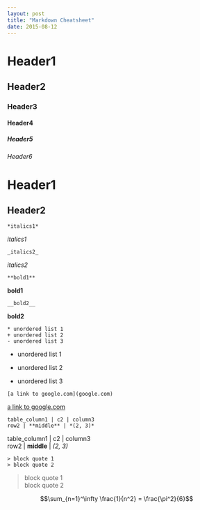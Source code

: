 ```yaml
---
layout: post
title: "Markdown Cheatsheet"
date: 2015-08-12
---
```


# Header1  
## Header2  
### Header3  
#### Header4  
##### Header5  
###### Header6  

Header1  
======
Header2  
------

```
*italics1*
```
*italics1*

```
_italics2_
```
_italics2_

```
**bold1**
```
**bold1**

```
__bold2__
```
__bold2__


```
* unordered list 1
+ unordered list 2
- unordered list 3
```
* unordered list 1
+ unordered list 2
- unordered list 3


```
[a link to google.com](google.com)
```
[a link to google.com](google.com)

```
table_column1 | c2 | column3
row2 | **middle** | *(2, 3)*
```
table_column1 | c2 | column3  
row2 | **middle** | *(2, 3)*

```
> block quote 1
> block quote 2
```
> block quote 1  
> block quote 2

$$\sum_{n=1}^\infty \frac{1}{n^2} = \frac{\pi^2}{6}$$

